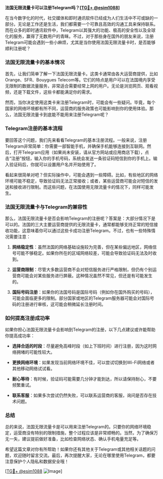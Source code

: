 **法国无限流量卡可以注册Telegram吗？[[TG💪+ @esim1088](https://t.me/s/esim1088)]**

在当今数字化的时代，社交媒体和即时通讯软件已经成为人们生活中不可或缺的一部分。无论是工作还是生活，我们都需要一个可靠且高效的沟通工具来保持联系。而在众多的即时通讯软件中，Telegram以其强大的功能、极高的安全性以及全球化的服务，赢得了无数用户的青睐。不过，对于那些身在国外的朋友来说，注册Telegram可能会遇到一些小麻烦，尤其是当你使用法国无限流量卡时，是否能够顺利注册呢？

### 法国无限流量卡的基本情况

首先，让我们简单了解一下法国无限流量卡。这类卡通常由各大运营商提供，比如Orange、SFR、Bouygues Telecom等。它们的特点是用户可以在法国境内享受无限制的数据流量服务，非常适合需要经常上网的用户。无论是浏览网页、观看视频，还是下载文件，这些卡都能满足你的需求。

然而，当你决定使用这类卡来注册Telegram时，可能会有一些疑问。毕竟，每个国家的网络环境都有所不同，运营商的服务政策也可能影响到你的使用体验。那么，法国无限流量卡到底能不能用来注册Telegram呢？

### Telegram注册的基本流程

要回答这个问题，我们先来看看Telegram的基本注册流程。一般来说，注册Telegram非常简单：你需要一部智能手机，并确保手机能够连接到互联网。然后，打开Telegram应用（如果尚未安装，请从官方网站或应用商店下载），点击“注册”按钮，输入你的手机号码，系统会发送一条验证码短信到你的手机上。输入验证码后，你就可以设置用户名并开始使用了。

看起来很简单对吧？但实际操作中，可能会遇到一些障碍。比如，有些地区的网络环境可能不稳定，导致验证码无法正常接收；或者，某些运营商可能会对短信的发送和接收进行限制。而这些问题，在法国使用无限流量卡的情况下，同样可能发生。

### 法国无限流量卡与Telegram的兼容性

那么，法国无限流量卡是否会影响Telegram的注册呢？答案是：大部分情况下是可以的。法国的三大主要运营商提供的无限流量卡，通常都能够支持正常的短信接收功能，这意味着你可以通过这些卡成功注册Telegram。不过，也有一些特殊情况需要注意：

1. **网络稳定性**：虽然法国的网络基础设施较为完善，但在某些偏远地区，网络信号可能不够稳定。如果你所在的区域网络较差，可能会导致验证码无法及时收到。
   
2. **运营商限制**：尽管大多数运营商不会对短信服务进行严格限制，但仍有个别运营商可能会对某些服务进行屏蔽。这种情况虽然不常见，但还是有可能发生的。

3. **国际号码注册**：如果你的法国号码是国际号码（例如你在国外购买的号码），可能会面临更多的限制。部分国家或地区的Telegram服务器可能会对国际号码的注册进行审核，这可能会稍微延长注册时间。

### 如何提高注册成功率

如果你担心法国无限流量卡会影响到Telegram的注册，以下几点建议或许能帮助你提高成功率：

- **选择合适的时段**：尽量避免高峰时段（如上下班时间）进行注册，因为这时网络拥堵的可能性较大。
  
- **更换网络环境**：如果发现当前网络环境不佳，可以尝试切换到Wi-Fi网络或者其他移动网络试试看。

- **耐心等待**：有时候，验证码可能需要几分钟才能到达，所以请保持耐心，不要频繁重试。

- **联系客服**：如果多次尝试仍然失败，可以联系运营商的客服，询问是否存在技术问题。

### 总结

总的来说，法国无限流量卡是可以用来注册Telegram的。只要你的网络环境稳定，运营商没有特别的限制措施，整个过程应该是非常顺畅的。当然，为了确保万无一失，建议提前做好准备，比如检查网络状态、确认手机电量充足等。

希望这篇文章对你有所帮助！如果你还有其他关于Telegram或其他相关话题的问题，欢迎随时留言交流。最后，再次提醒大家，无论在哪里使用Telegram，都要注意保护个人隐私和数据安全哦！

[[TG💪+ @esim1088](https://t.me/s/esim1088) ![Image](https://i.postimg.cc/4NQfJmqS/Snipaste-2025-05-13-00-14-12.png)]